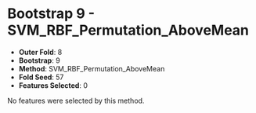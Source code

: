 # Bootstrap 9 - SVM_RBF_Permutation_AboveMean

- **Outer Fold**: 8
- **Bootstrap**: 9
- **Method**: SVM_RBF_Permutation_AboveMean
- **Fold Seed**: 57
- **Features Selected**: 0

No features were selected by this method.
